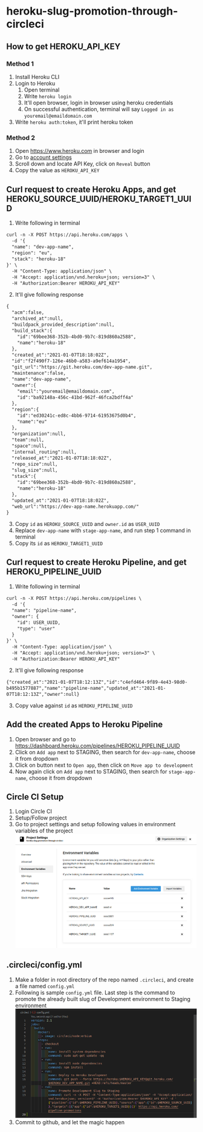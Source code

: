 # heroku-slug-promotion-through-circleci

## How to get HEROKU_API_KEY
### Method 1
1. Install Heroku CLI
2. Login to Heroku
    1. Open terminal
    2. Write `heroku login`
    3. It'll open browser, login in browser using heroku credentials
    4. On successful authentication, terminal will say `Logged in as youremail@emaildomain.com`
3. Write `heroku auth:token`, it'll print heroku token 
### Method 2
1. Open https://www.heroku.com in browser and login
2. Go to [account settings](https://dashboard.heroku.com/account)
3. Scroll down and locate API Key, click on `Reveal` button
4. Copy the value as `HEROKU_API_KEY`

## Curl request to create Heroku Apps, and get HEROKU_SOURCE_UUID/HEROKU_TARGET1_UUID
1. Write following in terminal
```
curl -n -X POST https://api.heroku.com/apps \
  -d '{
  "name": "dev-app-name",
  "region": "eu",
  "stack": "heroku-18"
}' \
  -H "Content-Type: application/json" \
  -H "Accept: application/vnd.heroku+json; version=3" \
  -H "Authorization:Bearer HEROKU_API_KEY"
```
2. It'll give following response
```
{
  "acm":false,
  "archived_at":null,
  "buildpack_provided_description":null,
  "build_stack":{
    "id":"69bee368-352b-4bd0-9b7c-819d860a2588",
    "name":"heroku-18"
  },
  "created_at":"2021-01-07T18:18:02Z",
  "id":"f2f490f7-126e-46b0-a583-a9ef614a1954",
  "git_url":"https://git.heroku.com/dev-app-name.git",
  "maintenance":false,
  "name":"dev-app-name",
  "owner":{
    "email":"youremail@emaildomain.com",
    "id":"ba92148a-456c-41bd-962f-46fca2bdff4a"
  },
  "region":{
    "id":"ed30241c-ed8c-4bb6-9714-61953675d0b4",
    "name":"eu"
  },
  "organization":null,
  "team":null,
  "space":null,
  "internal_routing":null,
  "released_at":"2021-01-07T18:18:02Z",
  "repo_size":null,
  "slug_size":null,
  "stack":{
    "id":"69bee368-352b-4bd0-9b7c-819d860a2588",
    "name":"heroku-18"
  },
  "updated_at":"2021-01-07T18:18:02Z",
  "web_url":"https://dev-app-name.herokuapp.com/"
}

```
3. Copy `id` as `HEROKU_SOURCE_UUID` and `owner.id` as `USER_UUID`
4. Replace `dev-app-name` with `stage-app-name`, and run step 1 command in terminal
5. Copy its `id` as `HEROKU_TARGET1_UUID`

## Curl request to create Heroku Pipeline, and get HEROKU_PIPELINE_UUID
1. Write following in terminal
```
curl -n -X POST https://api.heroku.com/pipelines \
  -d '{
  "name": "pipeline-name",
  "owner": {
    "id": USER_UUID,
    "type": "user"
  }
}' \
  -H "Content-Type: application/json" \
  -H "Accept: application/vnd.heroku+json; version=3" \
  -H "Authorization:Bearer HEROKU_API_KEY"
```
2. It'll give following response
```
{"created_at":"2021-01-07T18:12:13Z","id":"c4efd464-9f89-4e43-98d0-b495b1577887","name":"pipeline-name","updated_at":"2021-01-07T18:12:13Z","owner":null}
```
3. Copy value against `id` as `HEROKU_PIPELINE_UUID`

## Add the created Apps to Heroku Pipeline
1. Open browser and go to https://dashboard.heroku.com/pipelines/HEROKU_PIPELINE_UUID
2. Click on `Add app` next to STAGING, then search for `dev-app-name`, choose it from dropdown
3. Click on button next to `Open app`, then click on `Move app to development`
4. Now again click on `Add app` next to STAGING, then search for `stage-app-name`, choose it from dropdown

## Circle CI Setup
1. Login Circle CI
2. Setup/Follow project
3. Go to project settings and setup following values in environment variables of the project
![Environment Variables](EnvironmentVariables.png "Environment Variables")

## .circleci/config.yml
1. Make a folder in root directory of the repo named `.circleci`, and create a file named `config.yml`
2. Following is sample `config.yml` file. Last step is the command to promote the already built slug of Development environment to Staging environment
![Sample Config YML](SampleConfigYml.png "Sample Config YML")
3. Commit to github, and let the magic happen